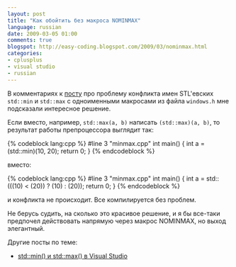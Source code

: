 ```yaml
---
layout: post
title: "Как обойтить без макроса NOMINMAX"
language: russian
date: 2009-03-05 01:00
comments: true
blogspot: http://easy-coding.blogspot.com/2009/03/nominmax.html
categories:
- cplusplus
- visual studio
- russian
---
```

В комментариях к [посту][std::min() и std::max() в Visual Studio] про проблему конфликта имен STL'евских `std::min` и `std::max` с одноименными макросами из файла `windows.h` мне подсказали интересное решение.

Если вместо, например, `std::max(a, b)` написать `(std::max)(a, b)`, то результат работы препроцессора выглядит так:

{% codeblock lang:cpp %}
#line 3 "minmax.cpp"
int main() {
  int a = (std::min)(10, 20);
  return 0;
}
{% endcodeblock %}

вместо:

{% codeblock lang:cpp %}
#line 3 "minmax.cpp"
int main() {
  int a = std::(((10) < (20)) ? (10) : (20));
  return 0;
}
{% endcodeblock %}

и конфликта не происходит. Все компилируется без проблем.

Не берусь судить, на сколько это красивое решение, и я бы все-таки предпочел действовать напрямую через макрос NOMINMAX, но выход элегантный.

Другие посты по теме:

* [std::min() и std::max() в Visual Studio][]

[std::min() и std::max() в Visual Studio]: /blog/russian/2009/02/15/min-max-in-visual-studio/
